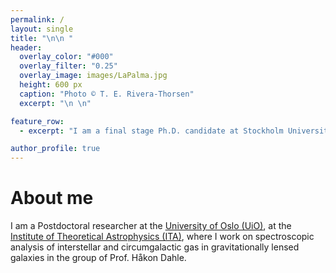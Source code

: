 ```yaml
---
permalink: / 
layout: single
title: "\n\n "
header:
  overlay_color: "#000"
  overlay_filter: "0.25"
  overlay_image: images/LaPalma.jpg
  height: 600 px
  caption: "Photo © T. E. Rivera-Thorsen"
  excerpt: "\n \n"

feature_row:
  - excerpt: "I am a final stage Ph.D. candidate at Stockholm University, dept. of Astronomy."

author_profile: true
---
```



# About me

<!--![Me at the NOT](/images/MigVedNOT_crop.jpg){: .align-left}-->

I am a Postdoctoral researcher at the [University of Oslo
(UiO)](http://www.uio.no), at the [Institute of Theoretical Astrophysics (ITA)](http://www.astro.uio.no), where I work on spectroscopic analysis of interstellar and circumgalactic gas in gravitationally lensed galaxies in the group of Prof. Håkon Dahle. 
